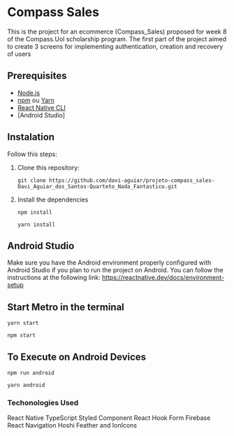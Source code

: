# Compass Sales

This is the project for an ecommerce (Compass_Sales) proposed for week 8 of the Compass.Uol scholarship program. The first part of the project aimed to create 3 screens for implementing authentication, creation and recovery of users

## Prerequisites

- [Node.js](https://nodejs.org/)
- [npm](https://www.npmjs.com/) ou [Yarn](https://yarnpkg.com/)
- [React Native CLI](https://reactnative.dev/docs/environment-setup)
- [Android Studio]

## Instalation

Follow this steps:

1. Clone this repository:

   ```shell
   git clone https://github.com/davi-aguiar/projeto-compass_sales-Davi_Aguiar_dos_Santos-Quarteto_Nada_Fantastico.git

   ```

2. Install the dependencies

   ```shell
   npm install
   ```

   ```shell
   yarn install
   ```

## Android Studio

Make sure you have the Android environment properly configured with Android Studio if you plan to run the project on Android.
You can follow the instructions at the following link: https://reactnative.dev/docs/environment-setup

## Start Metro in the terminal

```shell
yarn start
```

```shell
npm start
```

## To Execute on Android Devices

```shell
npm run android
```

```shell
yarn android
```

### Techonologies Used

React Native
TypeScript
Styled Component
React Hook Form
Firebase
React Navigation
Hoshi
Feather and IonIcons
